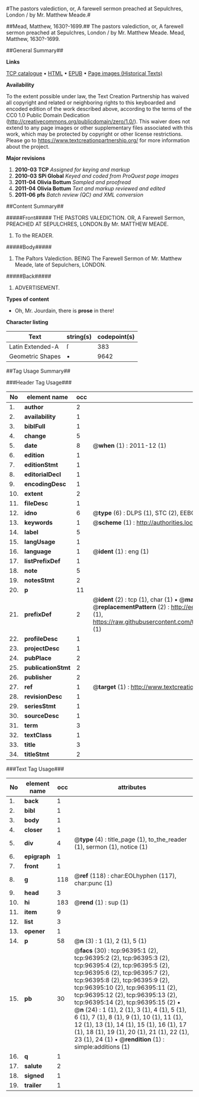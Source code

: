 #The pastors valediction, or, A farewell sermon preached at Sepulchres, London / by Mr. Matthew Meade.#

##Mead, Matthew, 1630?-1699.##
The pastors valediction, or, A farewell sermon preached at Sepulchres, London / by Mr. Matthew Meade.
Mead, Matthew, 1630?-1699.

##General Summary##

**Links**

[TCP catalogue](http://www.ota.ox.ac.uk/tcp/)  • 
[HTML](http://tei.it.ox.ac.uk/tcp/Texts-HTML/free/A50/A50490.html)  • 
[EPUB](http://tei.it.ox.ac.uk/tcp/Texts-EPUB/free/A50/A50490.epub) • 
[Page images (Historical Texts)](https://historicaltexts.jisc.ac.uk/eebo-12995134e)

**Availability**

To the extent possible under law, the Text Creation Partnership has waived all copyright and related or neighboring rights to this keyboarded and encoded edition of the work described above, according to the terms of the CC0 1.0 Public Domain Dedication (http://creativecommons.org/publicdomain/zero/1.0/). This waiver does not extend to any page images or other supplementary files associated with this work, which may be protected by copyright or other license restrictions. Please go to https://www.textcreationpartnership.org/ for more information about the project.

**Major revisions**

1. __2010-03__ __TCP__ *Assigned for keying and markup*
1. __2010-03__ __SPi Global__ *Keyed and coded from ProQuest page images*
1. __2011-04__ __Olivia Bottum__ *Sampled and proofread*
1. __2011-04__ __Olivia Bottum__ *Text and markup reviewed and edited*
1. __2011-06__ __pfs__ *Batch review (QC) and XML conversion*

##Content Summary##

#####Front#####
THE PASTORS VALEDICTION. OR, A Farewell Sermon, PREACHED AT SEPULCHRES, LONDON.By Mr. MATTHEW MEADE.
1. To the READER.

#####Body#####

1. The Paſtors Valediction. BEING The Farewell Sermon of Mr. Matthew Meade,
late of Sepulchers, LONDON.

#####Back#####

1. ADVERTISEMENT.

**Types of content**

  * Oh, Mr. Jourdain, there is **prose** in there!

**Character listing**


|Text|string(s)|codepoint(s)|
|---|---|---|
|Latin Extended-A|ſ|383|
|Geometric Shapes|▪|9642|

##Tag Usage Summary##

###Header Tag Usage###

|No|element name|occ|attributes|
|---|---|---|---|
|1.|__author__|2||
|2.|__availability__|1||
|3.|__biblFull__|1||
|4.|__change__|5||
|5.|__date__|8| @__when__ (1) : 2011-12 (1)|
|6.|__edition__|1||
|7.|__editionStmt__|1||
|8.|__editorialDecl__|1||
|9.|__encodingDesc__|1||
|10.|__extent__|2||
|11.|__fileDesc__|1||
|12.|__idno__|6| @__type__ (6) : DLPS (1), STC (2), EEBO-CITATION (1), OCLC (1), VID (1)|
|13.|__keywords__|1| @__scheme__ (1) : http://authorities.loc.gov/ (1)|
|14.|__label__|5||
|15.|__langUsage__|1||
|16.|__language__|1| @__ident__ (1) : eng (1)|
|17.|__listPrefixDef__|1||
|18.|__note__|5||
|19.|__notesStmt__|2||
|20.|__p__|11||
|21.|__prefixDef__|2| @__ident__ (2) : tcp (1), char (1)  •  @__matchPattern__ (2) : ([0-9\-]+):([0-9IVX]+) (1), (.+) (1)  •  @__replacementPattern__ (2) : http://eebo.chadwyck.com/downloadtiff?vid=$1&page=$2 (1), https://raw.githubusercontent.com/textcreationpartnership/Texts/master/tcpchars.xml#$1 (1)|
|22.|__profileDesc__|1||
|23.|__projectDesc__|1||
|24.|__pubPlace__|2||
|25.|__publicationStmt__|2||
|26.|__publisher__|2||
|27.|__ref__|1| @__target__ (1) : http://www.textcreationpartnership.org/docs/. (1)|
|28.|__revisionDesc__|1||
|29.|__seriesStmt__|1||
|30.|__sourceDesc__|1||
|31.|__term__|3||
|32.|__textClass__|1||
|33.|__title__|3||
|34.|__titleStmt__|2||


###Text Tag Usage###

|No|element name|occ|attributes|
|---|---|---|---|
|1.|__back__|1||
|2.|__bibl__|1||
|3.|__body__|1||
|4.|__closer__|1||
|5.|__div__|4| @__type__ (4) : title_page (1), to_the_reader (1), sermon (1), notice (1)|
|6.|__epigraph__|1||
|7.|__front__|1||
|8.|__g__|118| @__ref__ (118) : char:EOLhyphen (117), char:punc (1)|
|9.|__head__|3||
|10.|__hi__|183| @__rend__ (1) : sup (1)|
|11.|__item__|9||
|12.|__list__|3||
|13.|__opener__|1||
|14.|__p__|58| @__n__ (3) : 1 (1), 2 (1), 5 (1)|
|15.|__pb__|30| @__facs__ (30) : tcp:96395:1 (2), tcp:96395:2 (2), tcp:96395:3 (2), tcp:96395:4 (2), tcp:96395:5 (2), tcp:96395:6 (2), tcp:96395:7 (2), tcp:96395:8 (2), tcp:96395:9 (2), tcp:96395:10 (2), tcp:96395:11 (2), tcp:96395:12 (2), tcp:96395:13 (2), tcp:96395:14 (2), tcp:96395:15 (2)  •  @__n__ (24) : 1 (1), 2 (1), 3 (1), 4 (1), 5 (1), 6 (1), 7 (1), 8 (1), 9 (1), 10 (1), 11 (1), 12 (1), 13 (1), 14 (1), 15 (1), 16 (1), 17 (1), 18 (1), 19 (1), 20 (1), 21 (1), 22 (1), 23 (1), 24 (1)  •  @__rendition__ (1) : simple:additions (1)|
|16.|__q__|1||
|17.|__salute__|2||
|18.|__signed__|1||
|19.|__trailer__|1||
